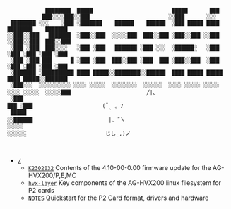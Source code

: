 ```
            ████████  █████                         █████       ███                       
           ███░░░░███░░███                         ░░███       ░░░                        
 ████████ ░░░    ░███ ░███████    ██████    ██████  ░███ █████ ████  ████████    ███████  
░░███░░███   ███████  ░███░░███  ░░░░░███  ███░░███ ░███░░███ ░░███ ░░███░░███  ███░░███  
 ░███ ░███  ███░░░░   ░███ ░███   ███████ ░███ ░░░  ░██████░   ░███  ░███ ░███ ░███ ░███  
 ░███ ░███ ███      █ ░███ ░███  ███░░███ ░███  ███ ░███░░███  ░███  ░███ ░███ ░███ ░███  
 ░███████ ░██████████ ████ █████░░████████░░██████  ████ █████ █████ ████ █████░░███████  
 ░███░░░  ░░░░░░░░░░ ░░░░ ░░░░░  ░░░░░░░░  ░░░░░░  ░░░░ ░░░░░ ░░░░░ ░░░░ ░░░░░  ░░░░░███                        ╱|、
 ░███                                                                           ███ ░███                      (˚ˎ 。7  
 █████                                                                         ░░██████                        |、˜〵          
░░░░░                                                                           ░░░░░░                         じしˍ,)ノ
```  
<br>
  
- [`/`](./)  
    - [`K2302032`](./K2302032/) Contents of the 4.10-00-0.00 firmware update for the AG-HVX200/P,E,MC  
    - [`hvx-layer`](./hvx-layer/) Key components of the AG-HVX200 linux filesystem for P2 cards  
    - [`NOTES`](./NOTES.md) Quickstart for the P2 Card format, drivers and hardware

<br><br>
